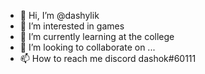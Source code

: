- 👋 Hi, I’m @dashylik
- 👀 I’m interested in games
- 🌱 I’m currently learning at the college
- 💞️ I’m looking to collaborate on ...
- 📫 How to reach me discord dashok#60111

<!---
dashylik/dashylik is a ✨ special ✨ repository because its `README.md` (this file) appears on your GitHub profile.
You can click the Preview link to take a look at your changes.
--->
